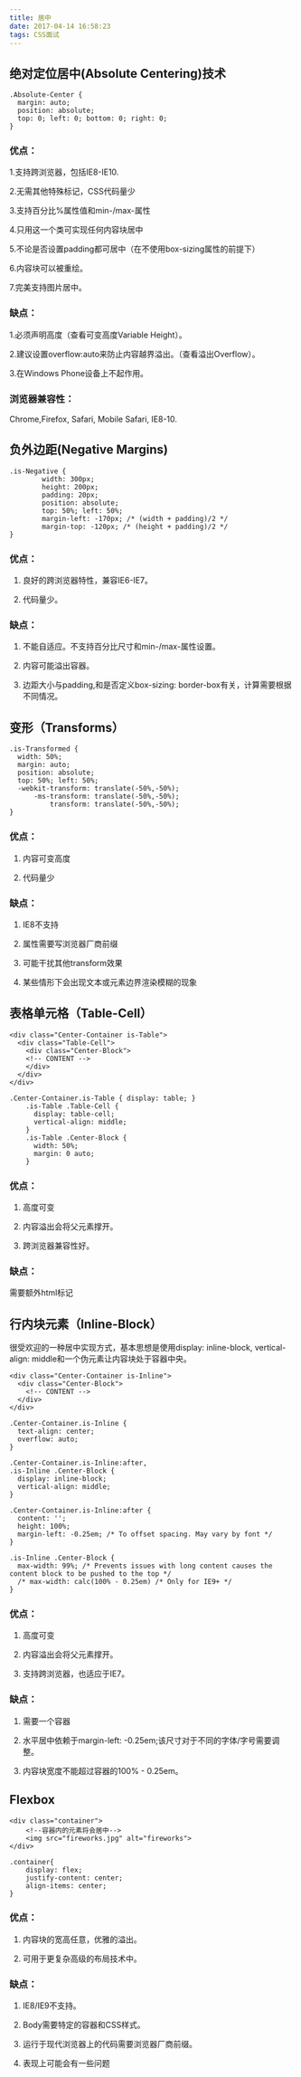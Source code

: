 ```yaml
---
title: 居中
date: 2017-04-14 16:58:23
tags: CSS面试
---
```


## 绝对定位居中(Absolute Centering)技术

	.Absolute-Center {  
	  margin: auto;  
	  position: absolute;  
	  top: 0; left: 0; bottom: 0; right: 0;  
	}  

### 优点：

1.支持跨浏览器，包括IE8-IE10.

2.无需其他特殊标记，CSS代码量少

3.支持百分比%属性值和min-/max-属性

4.只用这一个类可实现任何内容块居中

5.不论是否设置padding都可居中（在不使用box-sizing属性的前提下）

6.内容块可以被重绘。

7.完美支持图片居中。

### 缺点：

1.必须声明高度（查看可变高度Variable Height）。

2.建议设置overflow:auto来防止内容越界溢出。（查看溢出Overflow）。

3.在Windows Phone设备上不起作用。

### 浏览器兼容性：

Chrome,Firefox, Safari, Mobile Safari, IE8-10.


## 负外边距(Negative Margins)

	.is-Negative {  
	        width: 300px;  
	        height: 200px;  
	        padding: 20px;  
	        position: absolute;  
	        top: 50%; left: 50%;  
	        margin-left: -170px; /* (width + padding)/2 */  
	        margin-top: -120px; /* (height + padding)/2 */  
	}  

### 优点：

1. 良好的跨浏览器特性，兼容IE6-IE7。

2. 代码量少。

### 缺点：

1. 不能自适应。不支持百分比尺寸和min-/max-属性设置。

2.  内容可能溢出容器。

3.  边距大小与padding,和是否定义box-sizing: border-box有关，计算需要根据不同情况。

## 变形（Transforms）
	
	.is-Transformed {   
	  width: 50%;  
	  margin: auto;  
	  position: absolute;  
	  top: 50%; left: 50%;  
	  -webkit-transform: translate(-50%,-50%);  
	      -ms-transform: translate(-50%,-50%);  
	          transform: translate(-50%,-50%);  
	}  
### 优点：

1. 内容可变高度

2. 代码量少

### 缺点：

1.  IE8不支持

2.  属性需要写浏览器厂商前缀

3.  可能干扰其他transform效果

4.  某些情形下会出现文本或元素边界渲染模糊的现象

## 表格单元格（Table-Cell）

	<div class="Center-Container is-Table">  
	  <div class="Table-Cell">  
	    <div class="Center-Block">  
	    <!-- CONTENT -->  
	    </div>  
	  </div>  
	</div>  

	.Center-Container.is-Table { display: table; }  
		.is-Table .Table-Cell {  
		  display: table-cell;  
		  vertical-align: middle;  
		}  
		.is-Table .Center-Block {  
		  width: 50%;  
		  margin: 0 auto;  
		}  

### 优点：

1. 高度可变

2. 内容溢出会将父元素撑开。

3. 跨浏览器兼容性好。

### 缺点：

需要额外html标记

## 行内块元素（Inline-Block）

很受欢迎的一种居中实现方式，基本思想是使用display: inline-block, vertical-align: middle和一个伪元素让内容块处于容器中央。
	
	<div class="Center-Container is-Inline">  
	  <div class="Center-Block">  
	    <!-- CONTENT -->  
	  </div>  
	</div>  

	.Center-Container.is-Inline {   
	  text-align: center;  
	  overflow: auto;  
	}  
	  
	.Center-Container.is-Inline:after,  
	.is-Inline .Center-Block {  
	  display: inline-block;  
	  vertical-align: middle;  
	}  
	  
	.Center-Container.is-Inline:after {  
	  content: '';  
	  height: 100%;  
	  margin-left: -0.25em; /* To offset spacing. May vary by font */  
	}  
	  
	.is-Inline .Center-Block {  
	  max-width: 99%; /* Prevents issues with long content causes the content block to be pushed to the top */  
	  /* max-width: calc(100% - 0.25em) /* Only for IE9+ */   
	}  

### 优点：

1. 高度可变

2. 内容溢出会将父元素撑开。

3. 支持跨浏览器，也适应于IE7。

### 缺点：

1. 需要一个容器

2. 水平居中依赖于margin-left: -0.25em;该尺寸对于不同的字体/字号需要调整。

3. 内容块宽度不能超过容器的100% - 0.25em。

## Flexbox

	<div class="container">
	    <!--容器内的元素将会居中-->
	    <img src="fireworks.jpg" alt="fireworks">
	</div>

	.container{
	    display: flex;
	    justify-content: center;
	    align-items: center;
	}
### 优点：

1. 内容块的宽高任意，优雅的溢出。

2. 可用于更复杂高级的布局技术中。

### 缺点：

1. IE8/IE9不支持。

2. Body需要特定的容器和CSS样式。

3. 运行于现代浏览器上的代码需要浏览器厂商前缀。

4.  表现上可能会有一些问题